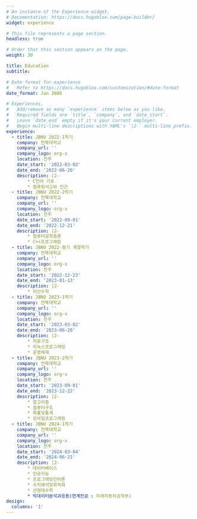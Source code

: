 ```yaml
---
# An instance of the Experience widget.
# Documentation: https://docs.hugoblox.com/page-builder/
widget: experience

# This file represents a page section.
headless: true

# Order that this section appears on the page.
weight: 30

title: Education
subtitle:

# Date format for experience
#   Refer to https://docs.hugoblox.com/customization/#date-format
date_format: Jan 2006

# Experiences.
#   Add/remove as many `experience` items below as you like.
#   Required fields are `title`, `company`, and `date_start`.
#   Leave `date_end` empty if it's your current employer.
#   Begin multi-line descriptions with YAML's `|2-` multi-line prefix.
experience:
  - title: JBNU 2022-1학기
    company: 전북대학교
    company_url: ''
    company_logo: org-x
    location: 전주
    date_start: '2022-03-02'
    date_end: '2022-06-20'
    description: |2-
        * C언어 기초
        * 컴퓨팅사고와 인간
  - title: JBNU 2022-2학기
    company: 전북대학교
    company_url: ''
    company_logo: org-x
    location: 전주
    date_start: '2022-09-01'
    date_end: '2022-12-21'
    description: |2-
        * 컴퓨터공학총론
        * C++프로그래밍
  - title: JBNU 2022-동기 계절학기
    company: 전북대학교
    company_url: ''
    company_logo: org-x
    location: 전주
    date_start: '2022-12-23'
    date_end: '2023-01-13'
    description: |2-
        * 이산수학
  - title: JBNU 2023-1학기
    company: 전북대학교
    company_url: ''
    company_logo: org-x
    location: 전주
    date_start: '2023-03-02'
    date_end: '2023-06-20'
    description: |2-
        * 자료구조
        * 리눅스프로그래밍
        * 운영체제
  - title: JBNU 2023-2학기
    company: 전북대학교
    company_url: ''
    company_logo: org-x
    location: 전주
    date_start: '2023-09-01'
    date_end: '2023-12-22'
    description: |2-
        * 알고리즘
        * 컴퓨터구조
        * 확률및통계
        * 모바일프로그래밍
  - title: JBNU 2024-1학기
    company: 전북대학교
    company_url: ''
    company_logo: org-x
    location: 전주
    date_start: '2024-03-04'
    date_end: '2024-06-21'
    description: |2-
        * 데이터베이스
        * 인공지능
        * 프로그래밍언어론
        * 수치해석및최적화
        * 선형대수학
        * 빅데이터분석과응용(연계전공 : 미래자동차공학부)
design:
  columns: '1'
---
```

